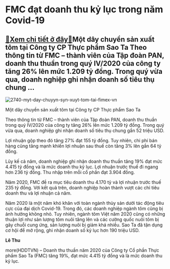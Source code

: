 FMC đạt doanh thu kỷ lục trong năm Covid-19
===========================================

[:gift:Xem chi tiết ở đây:gift:](https://hddtvn.com/fmc-dat-doanh-thu-ky-luc-trong-nam-covid-19/)Một dây chuyền sản xuất tôm tại Công ty CP Thực phẩm Sao Ta Theo thông tin từ FMC – thành viên của Tập đoàn PAN, doanh thu thuần trong quý IV/2020 của công ty tăng 26% lên mức 1.209 tỷ đồng. Trong quý vừa qua, doanh nghiệp ghi nhận doanh số tiêu thụ chung …
-----------------------------------------------------------------------------------------------------------------------------------------------------------------------------------------------------------------------------------------------------------------





![2740-myt-day-chuyyn-syn-xuyt-tom-tai-fimex-vn](https://hddtvn.com/wp-content/uploads/2021/01/2740_MYt_day_chuyYn_sYn_xuYt_tom_tai_Fimex_VN..jpg "Một dây chuyền sản xuất tôm tại Công ty Sao Ta")


Một dây chuyền sản xuất tôm tại Công ty CP Thực phẩm Sao Ta



Theo thông tin từ FMC – thành viên của Tập đoàn PAN, doanh thu thuần trong quý IV/2020 của công ty tăng 26% lên mức 1.209 tỷ đồng. Trong quý vừa qua, doanh nghiệp ghi nhận doanh số tiêu thụ chung gần 52 triệu USD.


Lợi nhuận gộp theo đó tăng 27% đạt 155 tỷ đồng. Tuy nhiên, chi phí bán hàng cũng tăng mạnh khiến lợi nhuận sau thuế còn tăng 3% lên gần 64 tỷ đồng.


Lũy kế cả năm, doanh nghiệp ghi nhận doanh thu thuần tăng 19% đạt mức 4.415 tỷ đồng và là mức doanh thu kỷ lục. Lợi nhuận trước thuế đi ngang hơn 236 tỷ đồng. Thu nhập trên mỗi cổ phần đạt 3.904 đồng.


Năm 2020, FMC đề ra mục tiêu doanh thu 4.170 tỷ và lợi nhuận trước thuế 235 tỷ đồng. Với kết quả trên, doanh nghiệp hoàn thành vượt các chỉ tiêu doanh thu và lợi nhuận cả năm.


Năm 2020 là một năm khó khăn với toàn ngành thủy sản dưới tác động tiêu cực của đại dịch Covid-19. Trong đó, các doanh nghiệp ngành tôm cũng bị ảnh hưởng không nhỏ. Tuy nhiên, ngành tôm Việt năm 2020 cũng có những thuận lợi như sản lượng tôm nuôi tăng lên và các cường quốc nuôi tôm bị gãy chuỗi cung ứng, sản lượng nuôi bị giảm khá nhiều. Sao Ta đã tận dụng cơ hội để mở rộng, ghi nhận doanh số kỷ lục hơn 190 triệu USD.




**Lê Thu**



more(HDDTVN) – Doanh thu thuần năm 2020 của Công ty Cổ phần Thực phầm Sao Ta (FMC) tăng 19%, đạt mức 4.415 tỷ đồng và là mức doanh thu kỷ lục.

